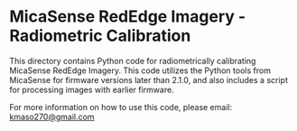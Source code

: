 # MicaSense RedEdge Imagery - Radiometric Calibration
This directory contains Python code for radiometrically calibrating MicaSense RedEdge Imagery. This code utilizes the Python tools from MicaSense for firmware versions later than 2.1.0, and also includes a script for processing images with earlier firmware.

For more information on how to use this code, please email: kmaso270@gmail.com
